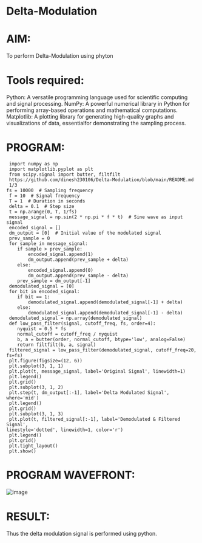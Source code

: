 # Delta-Modulation
# AIM:
 To perform Delta-Modulation using phyton
# Tools required:
 Python: A versatile programming language used for scientific computing and signal
 processing. NumPy: A powerful numerical library in Python for performing array-based
 operations and mathematical computations. Matplotlib: A plotting library for generating
 high-quality graphs and visualizations of data, essentialfor demonstrating the sampling
 process.
# PROGRAM:
~~~
 import numpy as np
 import matplotlib.pyplot as plt
 from scipy.signal import butter, filtfilt
 https://github.com/dinesh230106/Delta-Modulation/blob/main/README.md
 1/3
fs = 10000  # Sampling frequency
 f = 10  # Signal frequency
 T = 1  # Duration in seconds
 delta = 0.1  # Step size
 t = np.arange(0, T, 1/fs)
 message_signal = np.sin(2 * np.pi * f * t)  # Sine wave as input signal
 encoded_signal = []
 dm_output = [0]  # Initial value of the modulated signal
 prev_sample = 0
 for sample in message_signal:
    if sample > prev_sample:
        encoded_signal.append(1)
        dm_output.append(prev_sample + delta)
    else:
        encoded_signal.append(0)
        dm_output.append(prev_sample - delta)
    prev_sample = dm_output[-1]
 demodulated_signal = [0]
 for bit in encoded_signal:
    if bit == 1:
        demodulated_signal.append(demodulated_signal[-1] + delta)
    else:
        demodulated_signal.append(demodulated_signal[-1] - delta)
 demodulated_signal = np.array(demodulated_signal)
 def low_pass_filter(signal, cutoff_freq, fs, order=4):
    nyquist = 0.5 * fs
    normal_cutoff = cutoff_freq / nyquist
    b, a = butter(order, normal_cutoff, btype='low', analog=False)
    return filtfilt(b, a, signal)
 filtered_signal = low_pass_filter(demodulated_signal, cutoff_freq=20, 
fs=fs)
 plt.figure(figsize=(12, 6))
 plt.subplot(3, 1, 1)
 plt.plot(t, message_signal, label='Original Signal', linewidth=1)
 plt.legend()
 plt.grid()
 plt.subplot(3, 1, 2)
 plt.step(t, dm_output[:-1], label='Delta Modulated Signal', where='mid')
 plt.legend()
 plt.grid()
 plt.subplot(3, 1, 3)
 plt.plot(t, filtered_signal[:-1], label='Demodulated & Filtered Signal', 
linestyle='dotted', linewidth=1, color='r')
 plt.legend()
 plt.grid()
 plt.tight_layout()
 plt.show()
~~~
# PROGRAM WAVEFRONT:
![image](https://github.com/user-attachments/assets/959b12c5-9a1f-4309-804a-fefe40d36feb)
#  RESULT:
Thus the delta modulation signal is performed using python.

